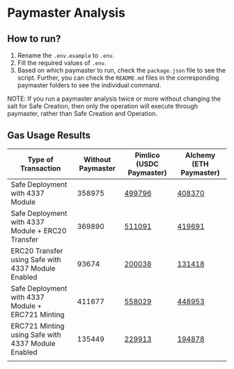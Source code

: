 # Paymaster Analysis

## How to run?

1. Rename the `.env.example` to `.env`.
2. Fill the required values of `.env`.
3. Based on which paymaster to run, check the `package.json` file to see the script. Further, you can check the `README.md` files in the corresponding paymaster folders to see the individual command.

NOTE: If you run a paymaster analysis twice or more without changing the salt for Safe Creation, then only the operation will execute through paymaster, rather than Safe Creation and Operation.

## Gas Usage Results

| Type of Transaction | Without Paymaster | Pimlico (USDC Paymaster) | Alchemy (ETH Paymaster) |
|---|---|---|---|
| Safe Deployment with 4337 Module | 358975 | [499796](https://goerli.etherscan.io/tx/0x6ed6566395a3525a860207bc4a26ab3f568dcf787de4f8477cac9ad667af9cd1) | [408370](https://sepolia.etherscan.io/tx/0x7dfffc6893755ec533cb3488abbc4ed155dccc2d91e22ab86b445ae06ef943aa) |
| Safe Deployment with 4337 Module + ERC20 Transfer | 369890 | [511091](https://goerli.etherscan.io/tx/0x07d650f552c115aadc18c717eb1e64bec69ea5a49c760a02ff7ae392a154b03a) | [419691](https://sepolia.etherscan.io/tx/0xd5fa12e541394fe893b068c03d030c4bdcc3ff269de56b20153954246039b8eb) |
| ERC20 Transfer using Safe with 4337 Module Enabled | 93674 | [200038](https://goerli.etherscan.io/tx/0x8cf80187949edd0306bbf21fc998cbbedf59f0f3a4f51a67013536db98bc339d) | [131418](https://sepolia.etherscan.io/tx/0xb2bea2d2ec6b8d9b8cdb62e119a94ff8829b718f6f818e41c2170bba04fb33e2) |
| Safe Deployment with 4337 Module + ERC721 Minting | 411677 | [558029](https://goerli.etherscan.io/tx/0x63bdc3173c90ed3bff9f7c889156914d482c0fce2652fa006271d2aa0c25fa8d) | [448953](https://sepolia.etherscan.io/tx/0x24e1f66c2da65d53bef53f70935b270892e451827dc3ed382d4990598aa11eba) |
| ERC721 Minting using Safe with 4337 Module Enabled | 135449 | [229913](https://goerli.etherscan.io/tx/0x553dbe52083f5e56bc75eaf389812df810a4556ecd291d7310f17335d8ebb928) | [194878](https://sepolia.etherscan.io/tx/0xf002a715320c8ebc181e2debedf86eafd335c5d0163f79d628f994f7023ee8e1) |
|  |  |  |  |